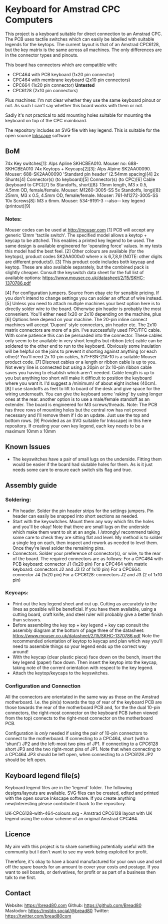 # Keyboard for Amstrad CPC Computers

This project is a keyboard suitable for direct connection to an Amstrad CPC. The PCB uses tactile switches which can easily be labelled with suitable legends for the keytops. The current layout is that of an Amstrad CPC6128, but the key matrix is the same across all machines. The only differences are in the connector types and pinouts.

This board has connectors which are compatible with:
* CPC464 with PCB keyboard (1x20 pin connector)
* CPC464 with membrane keyboard (2x10 pin connectors)
* CPC664 (1x20 pin connector) **Untested**
* CPC6128 (2x10 pin connectors)

Plus machines: I'm not clear whether they use the same keyboard pinout or not. As such I can't say whether this board works with them or not.

Sadly it's not practical to add mounting holes suitable for mounting the keyboard on top of the CPC mainboard.

The repository includes an SVG file with key legend. This is suitable for the open source [Inkscape](https://inkscape.org) software

## BoM

74x Key switches[1]: Alps Apline SKHCBEA010. Mouser no: 688-SKHCBEA010
74x Keytops + Keycaps[2][3]: Alps Alpine SK2AA00090. Mouser: 688-SK2AA00090
'Standard pin header' (2.54mm spacing)[4]
2x Shunts[4]
Connector(s) (to keyboard)[5]
Connector(s) (to CPC)[6]
Cable (keyboard to CPC)[7]
5x Standoffs, short)[8]: 13mm length, M3 x 0.5, 4.5mm OD, female/female. Mouser: M1260-3005-SS
5x Standoffs, long)[8]: 25mm, M3 x 0.5, 4.5mm OD, female/female. Mouser: 761-M1272-3005-SS
10x Screws[8]: M3 x 6mm. Mouser: 534-9191-3
--also-- key legend (printout)[9]

### Notes:
Mouser codes can be used at http://mouser.com
[1] PCB will accept any generic 12mm 'tactile switch'. The specified model allows a keytop + keycap to be attched. This enables a printed key legend to be used. The same design is available engineered for 'operating force' values. In my tests this model had the best feel.
[2] Other colours are available (for the keytops), product codes SK2AA000x0 where x is 6,7,8,9 (NOTE: other digits are different products!).
[3] This product code includes both keycap and keytop. These are also available separately, but the combined pack is slightly cheaper.
Consult the keyswitch data sheet for the full list of available options: https://www.mouser.co.uk/datasheet/2/15/SKHC-1370786.pdf

[4] For configuration jumpers. Source from ebay etc for sensible pricing. If you don't intend to change settings you can solder an offcut of wire instead.
[5] Unless you need to attach multiple machines your best option here is to directly solder wire to the board. Otherwise pin header is probably the most convenient. You'll either need 1x20 or 2x10 depending on the machine, plus 
[6] Options here depend on your machine. The 20-pin inline connect machines will accept 'Dupont' style connectors, pin header etc. The 2x10 matrix connectors are more of a pin. I've successfully used FPC/FFC cable. With some patience this can be persuaded into the connector. These cables only seem to be available in very short lengths but ribbon (etc) cable can be soldered to the other end to run to the keyboard. Obviously some insulation will be helpful on the joins to prevent it shorting against anything (or each other)! You'll need 2x 10-pin cables, 571-FSN-21A-10 is a suitable Mouser product code.
[7] Discreet cables or a length or ribbon cable is up to you. Not every line is connected but using a 20pin or 2x 10-pin ribbon cable saves you having to etsablish which aren't needed. Cable length is up to you but anything too short will make it difficult to position the keyboard where you want it. I'd suggest a /minimum/ of about eight inches (40cm).
[8] I use standoffs as feet to lift to board of the desk and give space for the wiring underneath. You can give the keyboard some 'raking' by using longer ones at the rear. another option is to use a male/female standoff as an extender. The board is engineered for M3 screws/threads. Note: The PCB has three rows of mounting holes but the central row has not proved necessary and I'll remove them if I do an update. Just use the top and bottom rows.
[9] Provided as an SVG suitable for Inkscape) in this here repository. If creating your own key legend, each key needs to be a maximum 10mm x 10mm

## Known Issues

* The keyswitches have a pair of small lugs on the underside. Fitting them would be easier if the board had siutable holes for them. As is it just needs some care to ensure each switch sits flag and true.

## Assembly guide

### Soldering:
* Pin header. Solder the pin header strips for the settings jumpers. Pin header can easily be snapped into short sections as needed.
* Start with the keyswitches. Mount them any way which fits the holes and you'll be okay! Note that there are small lugs on the underside which make them want to sit at an angle. I /strongly/ recommend taking some care to check they are sitting flat and level. My method is to solder a single leg on each, then inspect and rework as needed to level them. Once they're level solder the remaining pins.
* Connectors. Solder your preference of connector(s), or wire, to the rear of the board. The required connectors are as follows:
For a CPC464 with PCB keyboard: connector J1 (1x20 pin)
For a CPC464 with matrix keyboard: connectors J2 and J3 (2 of 1x10 pin)
For a CPC664: connector J4 (1x20 pin)
For a CPC6128: connectors J2 and J3 (2 of 1x10 pin)

### Keycaps:
* Print out the key legend sheet and cut up. Cutting as accurately to the lines as possible will be beneficial. If you have them available, using a cutting board, craft knife, and steel ruler will probably give a better finish than scissors.
* Before assembling the key top + key legend + key cap consult the assembly diagram at the bottom of page three of the datasheet: https://www.mouser.co.uk/datasheet/2/15/SKHC-1370786.pdf Note the recommended orientation of keytop to keycap and plan which way you'll need to assemble things so your legend ends up the correct way around!
* With the keycap (clear plastic piece) face down on the bench, insert the key legend (paper) face down. Then insert the keytop into the keycap, taking note of the corrent orientation with respect to the key legend.
* Attach the keytop/keycaps to the keyswitches.

### Configuration and Connection

All the connectors are orientated in the same way as those on the Amstrad motherboard. I.e. the pin(s) towards the top of rear of the keyboard PCB are those towards the rear of the motherboard PCB and, for the the dual 10-pin connectors, the right-most connector on the keyboard PCB (when viewed from the top) connects to the right-most connector on the motherboard PCB.

Configuration is *only* needed if using the pair of 10-pin connectors to connect to the motherboard. If connecting to a CPC464, short (with a 'shunt') JP2 and the left-most two pins of JP1. If connecting to a CPC6128 short JP3 and the two right-most pins of JP1. Note that when connecting to a CPC464 JP3 should be left open, when connecting to a CPC6128 JP2 should be left open.

## Keyboard legend file(s)

Keyboard legend files are in the 'legend' folder. The following designs/layouts are available. SVG files can be created, edited and printed with the open source Inkscape software. If you create anything new/interesting please contribute it back to the repository.

UK-CPC6128-with-464-colours.svg - Amstrad CPC6128 layout with UK legend using the colour scheme of an original Amstrad CPC464.

## Licence

My aim with this project is to share something potentially useful with the community but I don't want to see my work being exploited for profit.

Therefore, it's okay to have a board manufactured for your own use and sell off the spare boards for an amount to cover your costs and postage. If you want to sell boards, or derivatives, for profit or as part of a business then talk to me first.

## Contact

Website: https://bread80.com
Github: https://github.com/Bread80
Mastodon: https://mstdn.social/@bread80
Twitter: https://twitter.com/bread80com
